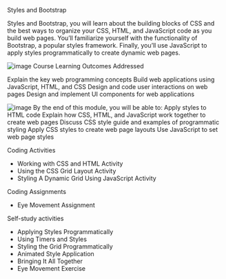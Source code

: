 Styles and Bootstrap

Styles and Bootstrap, you will learn about the building blocks of CSS and the best ways to organize your CSS, HTML, 
and JavaScript code as you build web pages. You’ll familiarize yourself with the functionality of Bootstrap, a popular styles framework. 
Finally, you’ll use JavaScript to apply styles programmatically to create dynamic web pages.

![image](https://user-images.githubusercontent.com/105542222/213896109-466cb295-f179-422d-b2a3-44db17f3971b.png)
Course Learning Outcomes Addressed

Explain the key web programming concepts
Build web applications using JavaScript, HTML, and CSS
Design and code user interactions on web pages
Design and implement UI components for web applications

![image](https://user-images.githubusercontent.com/105542222/213896118-56f50d71-bc10-4f9c-acf8-4fa364e53a2f.png)
By the end of this module, you will be able to:
Apply styles to HTML code
Explain how CSS, HTML, and JavaScript work together to create web pages
Discuss CSS style guide and examples of programmatic styling 
Apply CSS styles to create web page layouts
Use JavaScript to set web page styles


Coding Activities
* Working with CSS and HTML Activity
* Using the CSS Grid Layout Activity
* Styling A Dynamic Grid Using JavaScript Activity

Coding Assignments
* Eye Movement Assignment


Self-study activities

* Applying Styles Programmatically
* Using Timers and Styles
* Styling the Grid Programmatically
* Animated Style Application
* Bringing It All Together
* Eye Movement Exercise
